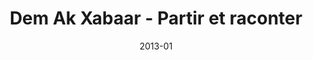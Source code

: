 ---
title: "Dem Ak Xabaar - Partir et raconter"
summary: "Cartographie pour la couverture de l'ouvrage de Mah­moud Tra­oré et Bruno le Dan­tec avec Sonia Retamero, _“Dem Ak Xabaar”, Par­tir et racon­ter — Réc­it d’un clan­des­tin africain en route vers l’Eu­rope_, édi­tions Lignes, 2012."
tags:
  - livre
  - print
  - cartographie
  - récit
  - migrations
date: 2013-01
external_link: https://mapper.fr/blog/2013-01/dem-ak-xabaar/
---